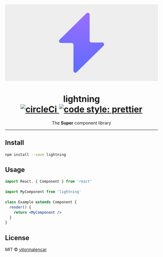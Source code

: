 <p align="center">
  <img src="artwork.png" width="auto" alt="lightning logo">
</p>
<h1 align="center">
lightning
<br>
<a href="https://circleci.com/gh/vitormalencar/lightning/">
  <img src="https://circleci.com/gh/vitormalencar/lightning/tree/master.svg?style=svg" alt="circleCi">
</a>
<a href="https://github.com/prettier/prettier">
  <img src="https://img.shields.io/badge/code_style-prettier-ff69b4.svg?style=flat-square" alt="code style: prettier" />
</a>
</h1>

<p align="center">The <strong>Super</strong> component library</p>

---

## Install

```bash
npm install --save lightning
```

## Usage

```jsx
import React, { Component } from 'react'

import MyComponent from 'lightning'

class Example extends Component {
  render() {
    return <MyComponent />
  }
}
```

## License

MIT © [vitormalencar](https://github.com/vitormalencar)
